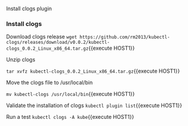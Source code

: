 
Install  clogs plugin

### Install clogs
Download clogs release
`wget https://github.com/rm2013/kubectl-clogs/releases/download/v0.0.2/kubectl-clogs_0.0.2_Linux_x86_64.tar.gz`{{execute HOST1}}

Unzip clogs

`tar xvfz kubectl-clogs_0.0.2_Linux_x86_64.tar.gz`{{execute HOST1}}

Move the clogs file to /usr/local/bin
 
`mv kubectl-clogs /usr/local/bin`{{execute HOST1}}

Validate the installation of clogs
`kubectl plugin list`{{execute HOST1}}

Run a test
`kubectl clogs -A kube`{{execute HOST1}}
